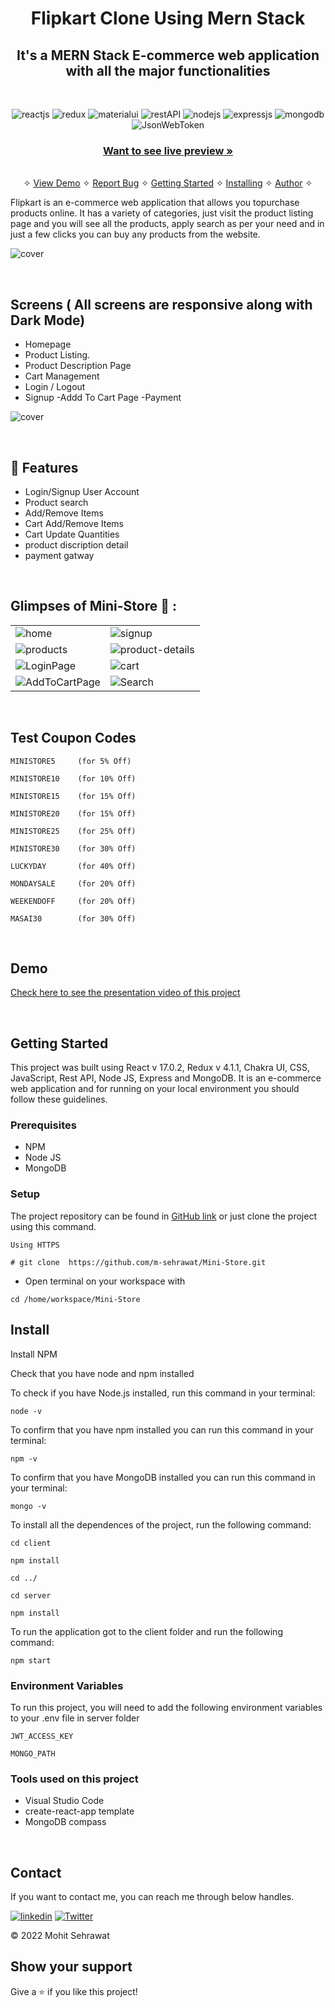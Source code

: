 <h1 align="center">Flipkart Clone Using Mern Stack</h1> 

<h2 align="center">It's a MERN Stack E-commerce web application with all the major functionalities</h2>

<br />
<p align="center">
    <img src="https://img.shields.io/badge/React_(17.0.2)-20232A?style=for-the-badge&logo=react&logoColor=61DAFB" alt="reactjs" />
    <img src="https://img.shields.io/badge/Redux_(4.1.1)-593D88?style=for-the-badge&logo=redux&logoColor=white" alt="redux" />
    <img src="https://img.shields.io/badge/materialui%20UI-3bc7bd?style=for-the-badge&logo=materialui&logoColor=white" alt="materialui"/>
    <img src="https://img.shields.io/badge/Rest_API-02303A?style=for-the-badge&logo=react-router&logoColor=white" alt="restAPI"/>
    <img src="https://img.shields.io/badge/Node.js-339933?style=for-the-badge&logo=nodedotjs&logoColor=white" alt="nodejs" />
    <img src="https://img.shields.io/badge/Express.js-000000?style=for-the-badge&logo=express&logoColor=white" alt="expressjs"/>
    <img src="https://img.shields.io/badge/MongoDB-4EA94B?style=for-the-badge&logo=mongodb&logoColor=white" alt="mongodb"/>
     <img src="https://img.shields.io/badge/JWT-000000?style=for-the-badge&logo=JSON%20web%20tokens&logoColor=white" alt="JsonWebToken" />
</p>

<h3 align="center"><a href="https://swipekart.000webhostapp.com"><strong>Want to see live preview »</strong></a></h3>

<p align="center"> 
    <br />&#10023;
    <a href="#Demo">View Demo</a>   &#10023;  
    <a href="https://github.com/Touqeer001/E-Commerce-Using-MERN-Stack/issues">Report Bug</a> &#10023;
    <a href="#Getting-Started">Getting Started</a> &#10023; <a href="#Install">Installing</a> &#10023;    
    <a href="#Contact">Author</a> &#10023;
  </p>
  
Flipkart is an e-commerce web application that allows you topurchase products online. It has a variety of categories, just visit the product listing page and you will see all the products, apply search as per your need and in just a few clicks you can buy any products from the website.
  
 ![cover](https://github.com/Touqeer001/E-Commerce-Using-MERN-Stack/assets/126690073/8fca9388-e212-4047-99cb-b4a17afd54c6)


  
  <br />
  
  ## Screens ( All screens are responsive along with Dark Mode)
   - Homepage
   - Product Listing.
   - Product Description Page
   - Cart Management
   - Login / Logout
   - Signup
   -Addd To Cart Page
   -Payment 



 ![cover](https://github.com/Touqeer001/E-Commerce-Using-MERN-Stack/assets/126690073/8fca9388-e212-4047-99cb-b4a17afd54c6)


<br />


## 🚀 Features
- Login/Signup User Account
- Product search
- Add/Remove Items
- Cart Add/Remove Items
- Cart Update Quantities
- product discription detail
- payment gatway
  


<br />

## Glimpses of Mini-Store 🙈 :


<table>
  <tr>
    <td><img src="https://github.com/Touqeer001/E-Commerce-Using-MERN-Stack/assets/126690073/8fca9388-e212-4047-99cb-b4a17afd54c6" alt="home" /></td>
    <td><img src="https://github.com/Touqeer001/E-Commerce-Using-MERN-Stack/assets/126690073/6c9d2e85-3a6a-4d9c-b76d-806b57b6889a" alt="signup" /></td>
  </tr>
  <tr>
    <td><img src="https://github.com/Touqeer001/E-Commerce-Using-MERN-Stack/assets/126690073/f8d87bfd-132e-4986-a510-e6ae97f3695c" alt="products" /></td>
    <td><img src="https://github.com/Touqeer001/E-Commerce-Using-MERN-Stack/assets/126690073/f8d87bfd-132e-4986-a510-e6ae97f3695c" alt="product-details" /></td>
  </tr>
  <tr>
    <td><img src="https://github.com/Touqeer001/E-Commerce-Using-MERN-Stack/assets/126690073/b9a048cc-b134-4ea2-8ee5-c4c272a01d8b" alt="LoginPage" /></td>
    <td><img src="https://github.com/Touqeer001/E-Commerce-Using-MERN-Stack/assets/126690073/06d1ea32-1612-4d3e-8041-27544b5b50da" alt="cart" /></td>
  </tr>
  <tr>
    <td><img src="https://github.com/Touqeer001/E-Commerce-Using-MERN-Stack/assets/126690073/0bd2bb20-5fb6-4ff8-b432-35597df033e2" alt="AddToCartPage" /></td>
    <td><img src="https://github.com/Touqeer001/E-Commerce-Using-MERN-Stack/assets/126690073/11b2affe-9424-4d8c-a432-97f1f9d392f0" alt="Search" /></td>
  </tr>
</table>

<br />

## Test Coupon Codes
```
MINISTORE5     (for 5% Off)

MINISTORE10    (for 10% Off)

MINISTORE15    (for 15% Off)

MINISTORE20    (for 15% Off)

MINISTORE25    (for 25% Off)

MINISTORE30    (for 30% Off)

LUCKYDAY       (for 40% Off)

MONDAYSALE     (for 20% Off)

WEEKENDOFF     (for 20% Off)

MASAI30        (for 30% Off)
```
<br />

## Demo

[Check here to see the presentation video of this project](https://www.linkedin.com/posts/m-sehrawat_programming-marketing-computerscience-activity-6932731204051816448-q0vg?utm_source=linkedin_share&utm_medium=member_desktop_web)


<br/>


## Getting Started

This project was built using React v 17.0.2, Redux v 4.1.1, Chakra UI, CSS, JavaScript, Rest API, Node JS, Express and MongoDB. It is an e-commerce web application and for running on your local environment you should follow these guidelines.


### Prerequisites

- NPM 
- Node JS
- MongoDB

### Setup


The project repository can be found in [GitHub link](https://github.com/m-sehrawat/Mini-Store) or just clone the project using this command. 


```
Using HTTPS

# git clone  https://github.com/m-sehrawat/Mini-Store.git
```

+ Open terminal on your workspace with

```
cd /home/workspace/Mini-Store
```


## Install

Install NPM

Check that you have node and npm installed

To check if you have Node.js installed, run this command in your terminal:


```
node -v
```

To confirm that you have npm installed you can run this command in your terminal:


```
npm -v
```

To confirm that you have MongoDB installed you can run this command in your terminal:


```
mongo -v
```


To install all the dependences of the project, run the following command:


```
cd client

npm install

cd ../

cd server

npm install
```


To run the application got to the client folder and run the following command:

```
npm start
```

### Environment Variables

To run this project, you will need to add the following environment variables to your .env file in server folder

`JWT_ACCESS_KEY`

`MONGO_PATH`


### Tools used on this project

- Visual Studio Code
- create-react-app template
- MongoDB compass

<br/>



## Contact

If you want to contact me, you can reach me through below handles.

[![linkedin](https://img.shields.io/badge/Mohit_Sehrawat-0077B5?style=for-the-badge&logo=linkedin&logoColor=white)](https://www.linkedin.com/in/m-sehrawat/)
[![Twitter](https://img.shields.io/badge/Mohit_Sehrawat-20232A?style=for-the-badge&logo=Github&logoColor=white)](https://github.com/m-sehrawat/)

© 2022 Mohit Sehrawat



## Show your support

Give a ⭐️ if you like this project!

